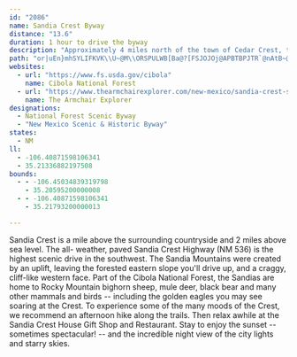 ```yaml
---
id: "2086"
name: Sandia Crest Byway
distance: "13.6"
duration: 1 hour to drive the byway
description: "Approximately 4 miles north of the town of Cedar Crest, the Sandia Crest Scenic Byway branches westward toward the Sandia Crest.  The area offers scenic views of Albuquerque, the Rio Grande River, and Mount Taylor."
path: "or|uEn}mhSYLIFKVK\\U~@M\\ORSPULWB[Ba@?[FSJOJOj@APBTBPJTR`@nAtB~@dBDT@P?VERMPOLUFa@@g@D_@B]BUDQJOPO\\Uv@_@rAGZAV@PFb@Jn@Jb@Dh@B^@TOjBId@C\\Af@Cb@C\\GVS\\KNWP[J_@H_@D]HUNSRKXG^Ad@Aj@Ef@IXKXONUL]FI@w@HYVS`AN`Af@~@f@bAHFd@N\\DX?R?RCTKJGTQTQd@]d@a@LEP?NDLHJNFN@RAPCRIVUX]\\iAnAAl@Et@CRITMR_@`@IPELAP?RFjB@TDVLVPVRNVJXBd@C~@O\\?V@RA@Z?REPS`@KLOPKRSf@n@Td@LXDf@Dh@?l@E`@G^G\\Kf@S|ByAPCN?JDLLHNFZANANGNY^g@l@o@t@g@l@iBpB[`@IRA\\BNDNFLJHLDP@N?NGNOLMVUj@c@bA_@n@St@Ir@EV?hA?l@Ax@Ib@Eh@KjAYb@IXKVKRGTINAL?LBLHJJFNDN@N?NENEJKHMFg@Ji@FQFQFQJ[XKNS`@Sb@Uj@Ud@QVWPYNq@ZSNKNGTAVDb@HPXP`@AtAe@b@Q^KxAk@b@IRCVAf@Bh@P~@V^Hd@Dd@CXITOZQVQRIRCVDPNLXDTCTERST]T}At@cAf@c@Rw@b@a@ZUROVoDjHw@xAI^A^DTLPRPXBXGXO`@Q^Sr@W~@a@\\Mh@Qh@O`@?^CZ?\\?v@F^Hb@Dd@F\\AVCf@Kb@I^AP@LJJXHZ?XKZSNi@Xw@Xw@Rk@No@Ra@PYPSXQXIVGXKXMXOXUTUPa@Ty@b@]PW\\MXI^Gd@OrBKn@Mf@Sd@U\\[\\e@b@e@\\e@b@c@p@]j@]r@Yj@w@vAaAjBWb@Mb@A^J^TTXDZG`As@ZY\\SZSv@_@l@OxAS|@KfAEh@Eb@Gb@Md@S^S\\[VWZWV]RMVAV@PLPTBR?VSr@i@nAm@~A[r@Yf@[b@YT]Vu@Vm@\\m@f@Y`@Yb@O\\W`ACVCVIlBGx@Ot@Sh@c@z@Yl@Kl@AR?t@?`@@^Ed@KXKXMN]Zc@Xe@Vo@f@g@b@c@Ze@d@w@t@g@l@g@l@YVOX_@j@{@jA}@dAs@t@kA`AcC|A[Nw@\\iAb@_AVo@N_APq@Jc@B]HYNMXAXDZLVNLJB"
websites:
  - url: "https://www.fs.usda.gov/cibola"
    name: Cibola National Forest
  - url: "https://www.thearmchairexplorer.com/new-mexico/sandia-crest-scenic-byway.php"
    name: The Armchair Explorer
designations:
  - National Forest Scenic Byway
  - "New Mexico Scenic & Historic Byway"
states:
  - NM
ll:
  - -106.40871598106341
  - 35.21336882197508
bounds:
  - - -106.45034839319798
    - 35.20595200000008
  - - -106.40871598106341
    - 35.21793200000013

---
```


Sandia Crest is a mile above the surrounding countryside and 2 miles above sea level. The all- weather, paved Sandia Crest Highway (NM 536) is the highest scenic drive in the southwest. The Sandia Mountains were created by an uplift, leaving the forested eastern slope you'll drive up, and a craggy, cliff-like western face. Part of the Cibola National Forest, the Sandias are home to Rocky Mountain bighorn sheep, mule deer, black bear and many other mammals and birds -- including the golden eagles you may see soaring at the Crest. To experience some of the many moods of the Crest, we recommend an afternoon hike along the trails. Then relax awhile at the Sandia Crest House Gift Shop and Restaurant. Stay to enjoy the sunset -- sometimes spectacular! -- and the incredible night view of the city lights and starry skies.
